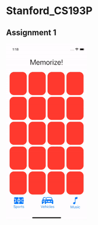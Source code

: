 # Stanford_CS193P
## Assignment 1
![](https://github.com/Sharungarg/Stanford_CS193P/blob/main/Memorize/Resources/Asgn1.gif)
